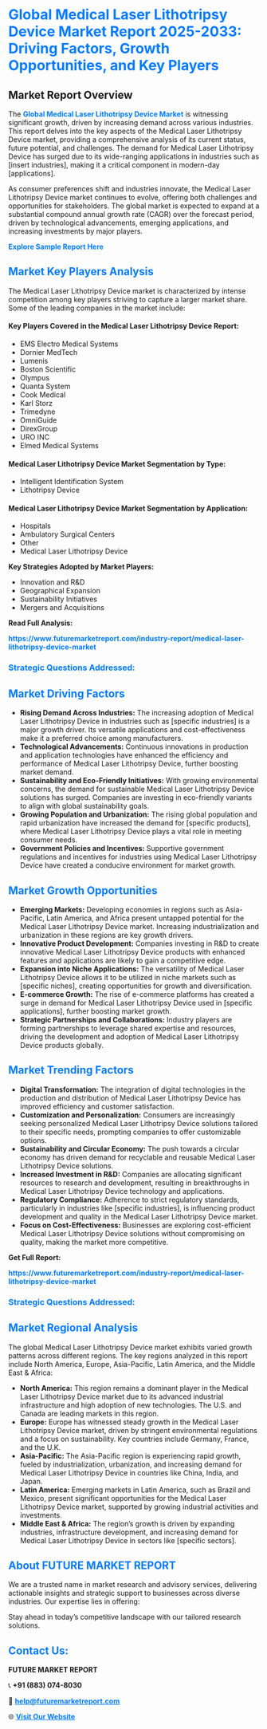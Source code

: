 <h1 style="color: #007BFF;">Global Medical Laser Lithotripsy Device Market Report 2025-2033: Driving Factors, Growth Opportunities, and Key Players</h1>

<section id="overview">
<h2>Market Report Overview</h2>
<p>The <a href="https://www.futuremarketreport.com/industry-report/medical-laser-lithotripsy-device-market" style="color: #007BFF; text-decoration: none;"><strong>Global Medical Laser Lithotripsy Device Market</strong></a> is witnessing significant growth, driven by increasing demand across various industries. This report delves into the key aspects of the Medical Laser Lithotripsy Device market, providing a comprehensive analysis of its current status, future potential, and challenges. The demand for Medical Laser Lithotripsy Device has surged due to its wide-ranging applications in industries such as [insert industries], making it a critical component in modern-day [applications].</p>
<p>As consumer preferences shift and industries innovate, the Medical Laser Lithotripsy Device market continues to evolve, offering both challenges and opportunities for stakeholders. The global market is expected to expand at a substantial compound annual growth rate (CAGR) over the forecast period, driven by technological advancements, emerging applications, and increasing investments by major players.</p>
</section>

<section id="overview">
<p><a href="https://www.futuremarketreport.com/request-sample/reportId=112670" style="color: #007BFF; text-decoration: none;"><strong>Explore Sample Report Here</strong></a></p>
</section>

<section id="key-players">
<h2 style="color: #007BFF;">Market Key Players Analysis</h2>
<p>The Medical Laser Lithotripsy Device market is characterized by intense competition among key players striving to capture a larger market share. Some of the leading companies in the market include:</p>
<h4>Key Players Covered in the Medical Laser Lithotripsy Device Report:</h4>
<ul><li>EMS Electro Medical Systems</li><li>Dornier MedTech</li><li>Lumenis</li><li>Boston Scientific</li><li>Olympus</li><li>Quanta System</li><li>Cook Medical</li><li>Karl Storz</li><li>Trimedyne</li><li>OmniGuide</li><li>DirexGroup</li><li>URO INC</li><li>Elmed Medical Systems</li></ul>
<h4>Medical Laser Lithotripsy Device Market Segmentation by Type:</h4>
<ul><li>Intelligent Identification System</li><li>Lithotripsy Device</li></ul>

<h4>Medical Laser Lithotripsy Device Market Segmentation by Application:</h4>
<ul><li>Hospitals</li><li>Ambulatory Surgical Centers</li><li>Other</li><li>Medical Laser Lithotripsy Device</li></ul>
<p><strong>Key Strategies Adopted by Market Players:</strong></p>
<ul>
<li>Innovation and R&D</li>
<li>Geographical Expansion</li>
<li>Sustainability Initiatives</li>
<li>Mergers and Acquisitions</li>
</ul>
</section>

<section>
<p><strong>Read Full Analysis: </strong></p><a href="https://www.futuremarketreport.com/industry-report/medical-laser-lithotripsy-device-market" style="color: #007BFF; text-decoration: none;"><strong>https://www.futuremarketreport.com/industry-report/medical-laser-lithotripsy-device-market</strong></a>
<h3 style="color: #007BFF;">Strategic Questions Addressed:</h3>
</section>

<section id="driving-factors">
<h2 style="color: #007BFF;">Market Driving Factors</h2>
<ul>
<li><strong>Rising Demand Across Industries:</strong> The increasing adoption of Medical Laser Lithotripsy Device in industries such as [specific industries] is a major growth driver. Its versatile applications and cost-effectiveness make it a preferred choice among manufacturers.</li>
<li><strong>Technological Advancements:</strong> Continuous innovations in production and application technologies have enhanced the efficiency and performance of Medical Laser Lithotripsy Device, further boosting market demand.</li>
<li><strong>Sustainability and Eco-Friendly Initiatives:</strong> With growing environmental concerns, the demand for sustainable Medical Laser Lithotripsy Device solutions has surged. Companies are investing in eco-friendly variants to align with global sustainability goals.</li>
<li><strong>Growing Population and Urbanization:</strong> The rising global population and rapid urbanization have increased the demand for [specific products], where Medical Laser Lithotripsy Device plays a vital role in meeting consumer needs.</li>
<li><strong>Government Policies and Incentives:</strong> Supportive government regulations and incentives for industries using Medical Laser Lithotripsy Device have created a conducive environment for market growth.</li>
</ul>
</section>

<section id="growth-opportunities">
<h2 style="color: #007BFF;">Market Growth Opportunities</h2>
<ul>
<li><strong>Emerging Markets:</strong> Developing economies in regions such as Asia-Pacific, Latin America, and Africa present untapped potential for the Medical Laser Lithotripsy Device market. Increasing industrialization and urbanization in these regions are key growth drivers.</li>
<li><strong>Innovative Product Development:</strong> Companies investing in R&D to create innovative Medical Laser Lithotripsy Device products with enhanced features and applications are likely to gain a competitive edge.</li>
<li><strong>Expansion into Niche Applications:</strong> The versatility of Medical Laser Lithotripsy Device allows it to be utilized in niche markets such as [specific niches], creating opportunities for growth and diversification.</li>
<li><strong>E-commerce Growth:</strong> The rise of e-commerce platforms has created a surge in demand for Medical Laser Lithotripsy Device used in [specific applications], further boosting market growth.</li>
<li><strong>Strategic Partnerships and Collaborations:</strong> Industry players are forming partnerships to leverage shared expertise and resources, driving the development and adoption of Medical Laser Lithotripsy Device products globally.</li>
</ul>
</section>

<section id="trending-factors">
<h2 style="color: #007BFF;">Market Trending Factors</h2>
<ul>
<li><strong>Digital Transformation:</strong> The integration of digital technologies in the production and distribution of Medical Laser Lithotripsy Device has improved efficiency and customer satisfaction.</li>
<li><strong>Customization and Personalization:</strong> Consumers are increasingly seeking personalized Medical Laser Lithotripsy Device solutions tailored to their specific needs, prompting companies to offer customizable options.</li>
<li><strong>Sustainability and Circular Economy:</strong> The push towards a circular economy has driven demand for recyclable and reusable Medical Laser Lithotripsy Device solutions.</li>
<li><strong>Increased Investment in R&D:</strong> Companies are allocating significant resources to research and development, resulting in breakthroughs in Medical Laser Lithotripsy Device technology and applications.</li>
<li><strong>Regulatory Compliance:</strong> Adherence to strict regulatory standards, particularly in industries like [specific industries], is influencing product development and quality in the Medical Laser Lithotripsy Device market.</li>
<li><strong>Focus on Cost-Effectiveness:</strong> Businesses are exploring cost-efficient Medical Laser Lithotripsy Device solutions without compromising on quality, making the market more competitive.</li>
</ul>
</section>

<section>
<p><strong>Get Full Report: </strong></p><a href="https://www.futuremarketreport.com/industry-report/medical-laser-lithotripsy-device-market" style="color: #007BFF; text-decoration: none;"><strong>https://www.futuremarketreport.com/industry-report/medical-laser-lithotripsy-device-market</strong></a>
<h3 style="color: #007BFF;">Strategic Questions Addressed:</h3>
</section>


<section id="regional-analysis">
<h2 style="color: #007BFF;">Market Regional Analysis</h2>
<p>The global Medical Laser Lithotripsy Device market exhibits varied growth patterns across different regions. The key regions analyzed in this report include North America, Europe, Asia-Pacific, Latin America, and the Middle East & Africa:</p>
<ul>
<li><strong>North America:</strong> This region remains a dominant player in the Medical Laser Lithotripsy Device market due to its advanced industrial infrastructure and high adoption of new technologies. The U.S. and Canada are leading markets in this region.</li>
<li><strong>Europe:</strong> Europe has witnessed steady growth in the Medical Laser Lithotripsy Device market, driven by stringent environmental regulations and a focus on sustainability. Key countries include Germany, France, and the U.K.</li>
<li><strong>Asia-Pacific:</strong> The Asia-Pacific region is experiencing rapid growth, fueled by industrialization, urbanization, and increasing demand for Medical Laser Lithotripsy Device in countries like China, India, and Japan.</li>
<li><strong>Latin America:</strong> Emerging markets in Latin America, such as Brazil and Mexico, present significant opportunities for the Medical Laser Lithotripsy Device market, supported by growing industrial activities and investments.</li>
<li><strong>Middle East & Africa:</strong> The region’s growth is driven by expanding industries, infrastructure development, and increasing demand for Medical Laser Lithotripsy Device in sectors like [specific sectors].</li>
</ul>
</section>

<footer>
<h2 style="color: #007BFF;">About FUTURE MARKET REPORT</h2>
<p>We are a trusted name in market research and advisory services, delivering actionable insights and strategic support to businesses across diverse industries. Our expertise lies in offering:</p>

<p>Stay ahead in today’s competitive landscape with our tailored research solutions.</p>

<h2 style="color: #007BFF;">Contact Us:</h2>
<p><strong>FUTURE MARKET REPORT</strong></p>
<p>📞 <strong>+91 (883) 074-8030</strong></p>
<p>📧 <strong><a href="mailto:help@futuremarketreport.com" style="color: #007BFF;">help@futuremarketreport.com</a></strong></p>
<p>🌐 <strong><a href="https://www.futuremarketreport.com/" style="color: #007BFF;">Visit Our Website</a></strong></p>
</footer>